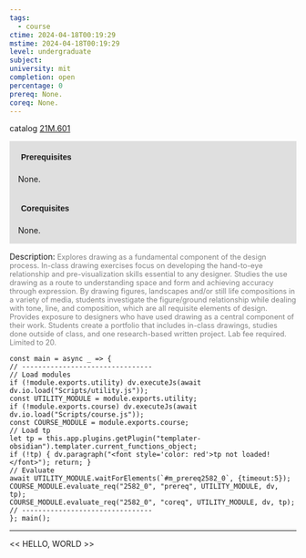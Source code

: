 ```yaml
---
tags:
  - course
ctime: 2024-04-18T00:19:29
mstime: 2024-04-18T00:19:29
level: undergraduate
subject: 
university: mit
completion: open
percentage: 0
prereq: None.
coreq: None.
---
```


catalog [21M.601](http://student.mit.edu/catalog/m21Mb.html#21M.601)

<span style="display: block; padding: 15px; background-color: rgb(100, 100, 100, 0.2);"><font id="m_prereq2582_0" style="display: block; font-family: Arial, sans-serif; font-weight: bold; padding: 5px">Prerequisites</font><br><span id="prereq2582_0">None.</span></span>
<span style="display: block; padding: 15px; background-color: rgb(100, 100, 100, 0.2);"><font id="m_coreq2582_0" style="display: block; font-family: Arial, sans-serif; font-weight: bold; padding: 5px">Corequisites</font><br><span id="coreq2582_0">None.</span></span>

<font style="">Description:</font>
<font style="color: grey; font-size: 0.8rem;">Explores drawing as a fundamental component of the design process. In-class drawing exercises focus on developing the hand-to-eye relationship and pre-visualization skills essential to any designer. Studies the use drawing as a route to understanding space and form and achieving accuracy through expression. By drawing figures, landscapes and/or still life compositions in a variety of media, students investigate the figure/ground relationship while dealing with tone, line, and composition, which are all requisite elements of design. Provides exposure to designers who have used drawing as a central component of their work. Students create a portfolio that includes in-class drawings, studies done outside of class, and one research-based written project. Lab fee required.  Limited to 20.</font>

```dataviewjs
const main = async _ => {
// --------------------------------
// Load modules
if (!module.exports.utility) dv.executeJs(await dv.io.load("Scripts/utility.js"));
const UTILITY_MODULE = module.exports.utility;
if (!module.exports.course) dv.executeJs(await dv.io.load("Scripts/course.js"));
const COURSE_MODULE = module.exports.course;
// Load tp
let tp = this.app.plugins.getPlugin("templater-obsidian").templater.current_functions_object;
if (!tp) { dv.paragraph("<font style='color: red'>tp not loaded!</font>"); return; }
// Evaluate
await UTILITY_MODULE.waitForElements(`#m_prereq2582_0`, {timeout:5});
COURSE_MODULE.evaluate_req("2582_0", "prereq", UTILITY_MODULE, dv, tp);
COURSE_MODULE.evaluate_req("2582_0", "coreq", UTILITY_MODULE, dv, tp);
// --------------------------------
}; main();
```

---

<< HELLO, WORLD >>
